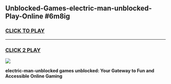 
## Unblocked-Games-electric-man-unblocked-Play-Online #6m8ig
<h3>
<a href="https://news.freeplayer.one?title=electric-man-unblocked&ref=3">CLICK TO PLAY</a></h3>
<hr>

<h3>
<a href="https://news.freeplayer.one?title=electric-man-unblocked&ref=3">CLICK 2 PLAY</a>
  
</h3>

<a href="https://news.freeplayer.one?title=electric-man-unblocked&ref=3"><img src="https://clearcache.store/games.png"></a>


**electric-man-unblocked games unblocked: Your Gateway to Fun and Accessible Online Gaming**
